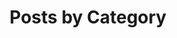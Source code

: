 ---
title: "Posts by Category"
layout: categories
permalink: /category-archive/
author_profile: true
sidebar:
  nav: "dev-sidebar"
---